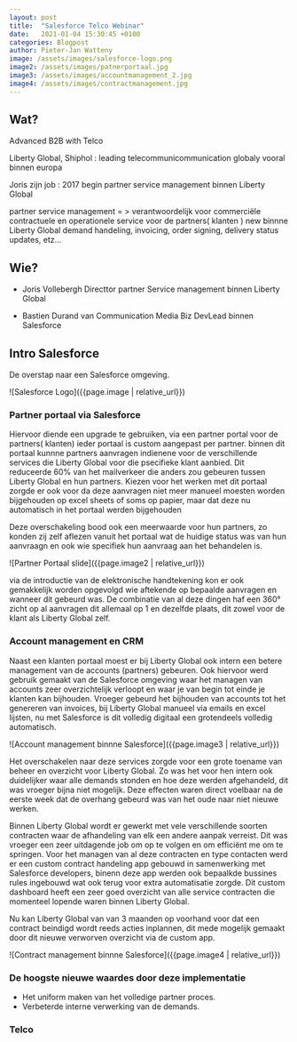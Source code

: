 ```yaml
---
layout: post
title:  "Salesforce Telco Webinar"
date:   2021-01-04 15:30:45 +0100
categories: Blogpost
author: Pieter-Jan Watteny
image: /assets/images/salesforce-logo.png
image2: /assets/images/patnerportaal.jpg
image3: /assets/images/accountmanagement_2.jpg
image4: /assets/images/contractmanagement.jpg
---
```

## Wat?

Advanced B2B with Telco

Liberty Global, Shiphol : leading telecommunicommunication globaly vooral binnen europa

Joris zijn job : 
2017 begin partner service management binnen Liberty Global

partner service management = > verantwoordelijk voor commerciële contractuele en operationele service voor de partners( klanten )
new binnne Liberty Global demand handeling, invoicing, order signing, delivery status updates, etz...

## Wie? 
- Joris Vollebergh Directtor partner Service management binnen Liberty Global

- Bastien Durand van Communication Media Biz DevLead binnen Salesforce


## Intro Salesforce

De overstap naar een Salesforce omgeving.

![Salesforce Logo]({{page.image | relative_url}})

### Partner portaal via Salesforce

Hiervoor diende een upgrade te gebruiken, via een partner portal voor de partners( klanten) ieder portaal is custom aangepast per partner.
binnen dit portaal kunnne partners aanvragen indienene voor de verschillende services die Liberty Global voor die psecifieke klant aanbied. Dit reduceerde 60% van het mailverkeer die anders zou gebeuren tussen Liberty Global en hun partners. Kiezen voor het werken met dit portaal zorgde er ook voor da deze aanvragen niet meer manueel moesten worden bijgehouden op excel sheets of soms op papier, maar dat deze nu automatisch in het portaal werden bijgehouden

Deze overschakeling bood ook een meerwaarde voor hun partners, zo konden zij zelf aflezen vanuit het portaal wat de huidige status was van hun aanvraagn en ook wie specifiek hun aanvraag aan het behandelen is.

![Partner Portaal slide]({{page.image2 | relative_url}})

via de introductie van de elektronische handtekening kon er ook gemakkelijk worden opgevolgd wie aftekende op bepaalde aanvragen en wanneer dit gebeurd was. De combinatie van al deze dingen haf een 360° zicht op al aanvragen dit allemaal op 1 en dezelfde plaats, dit zowel voor de klant als  Liberty Global zelf.
### Account management en CRM

Naast een klanten portaal moest er bij Liberty Global ook intern een betere management van de accounts (partners) gebeuren. Ook hiervoor werd gebruik gemaakt van de Salesforce omgeving waar het managen van accounts zeer overzichtelijk verloopt en waar je van begin tot einde je klanten kan bijhouden. Vroeger gebeurd het bijhouden van accounts tot het genereren van invoices, bij Liberty Global manueel via emails en excel lijsten, nu met Salesforce is dit volledig digitaal een grotendeels volledig automatisch.

![Account management binnne Salesforce]({{page.image3 | relative_url}})

Het overschakelen naar deze services zorgde voor een grote toename van beheer en overzicht voor Liberty Global. Zo was het voor hen intern ook duidelijker waar alle demands stonden en hoe deze werden afgehandeld, dit was vroeger bijna niet mogelijk. Deze effecten waren direct voelbaar na de eerste week dat de overhang gebeurd was van het oude naar niet nieuwe werken.

Binnen Liberty Global wordt er gewerkt met vele verschillende soorten contracten waar de afhandeling van elk een andere aanpak verreist. Dit was vroeger een zeer uitdagende job om op te volgen en om efficiënt me om te springen. Voor het managen van al deze contracten en type contacten werd er een custom contract handeling app gebouwd in samenwerking met Salesforce developers, binenn deze app werden ook bepaalkde bussines rules ingebouwd wat ook terug voor extra automatisatie zorgde. Dit custom dashboard heeft een zeer goed overzicht van alle service contracten die momenteel lopende waren binnen Liberty Global.

Nu kan Liberty Global van van 3 maanden op voorhand voor dat een contract beindigd wordt reeds acties inplannen, dit mede mogelijk gemaakt door dit nieuwe verworven overzicht via de custom app.

![Contract management binnne Salesforce]({{page.image4 | relative_url}})

### De hoogste nieuwe waardes door deze implementatie 

- Het uniform maken van het volledige partner proces.
- Verbeterde interne verwerking van de demands.

### Telco
